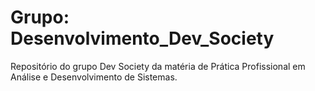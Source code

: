 # Grupo: Desenvolvimento_Dev_Society
Repositório do grupo Dev Society da matéria de Prática Profissional em Análise e Desenvolvimento de Sistemas.
